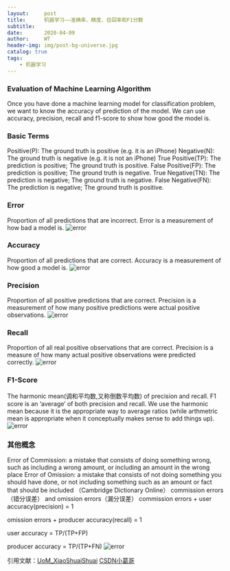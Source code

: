 ```yaml
---
layout:     post
title:      机器学习——准确率、精度、召回率和F1分数
subtitle:   
date:       2020-04-09
author:     WT
header-img: img/post-bg-universe.jpg
catalog: true
tags:
    - 机器学习
---
```

### Evaluation of Machine Learning Algorithm ###

Once you have done a machine learning model for classification problem, we want to know the accuracy of prediction of the model. We can use accuracy, precision, recall and f1-score to show how good the model is.
### Basic Terms ###

Positive(P): The ground truth is positive (e.g. it is an iPhone)
Negative(N): The ground truth is negative (e.g. it is not an iPhone)
True Positive(TP): The prediction is positive; The ground truth is positive.
False Positive(FP): The prediction is positive; The ground truth is negative.
True Negative(TN): The prediction is negative; The ground truth is negative.
False Negative(FN): The prediction is negative; The ground truth is positive.

### Error ###

Proportion of all predictions that are incorrect. Error is a measurement of how bad a model is. 
![error](http://www.spatial.pro/img/ml_error.png) 
 
### Accuracy ###

Proportion of all predictions that are correct. Accuracy is a measurement of how good a model is.
![error](http://www.spatial.pro/img/ml_accuracy.png)  

### Precision ###

Proportion of all positive predictions that are correct. Precision is a measurement of how many positive predictions were actual positive observations.
![error](http://www.spatial.pro/img/ml_precision.png)  

### Recall ###

Proportion of all real positive observations that are correct. Precision is a measure of how many actual positive observations were predicted correctly.
![error](http://www.spatial.pro/img/ml_recall.png)  

### F1-Score ###

The harmonic mean(调和平均数,又称倒数平均数) of precision and recall. F1 score is an ‘average’ of both precision and recall. We use the harmonic mean because it is the appropriate way to average ratios (while arthmetric mean is appropriate when it conceptually makes sense to add things up).
![error](http://www.spatial.pro/img/ml_f1.png)  

### 其他概念 ###
Error of Commission: a mistake that consists of doing something wrong, such as including a wrong amount, or including an amount in the wrong place
Error of Omission: a mistake that consists of not doing something you should have done, or not including something such as an amount or fact that should be included
（Cambridge Dictionary Online）
commission errors（错分误差） and omission errors（漏分误差）
commission errors + user accuracy(precision) = 1

omission errors + producer accuracy(recall) = 1

user accuracy = TP/(TP+FP)

producer accuracy = TP/(TP+FN)
![error](http://www.spatial.pro/img/TP.png) 

  
  引用文献：[UoM_XiaoShuaiShuai](https://blog.csdn.net/UoM_XiaoShuaiShuai/article/details/75200208) 
            [CSDN小葛哥](https://blog.csdn.net/xioagege1995/java/article/details/103112573) 
